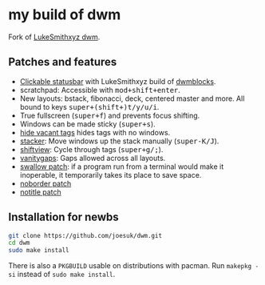 # my build of dwm

Fork of [LukeSmithxyz dwm](https://github.com/lukesmithxyz/dwm).

## Patches and features

- [Clickable statusbar](https://dwm.suckless.org/patches/statuscmd/) with LukeSmithxyz build of [dwmblocks](https://github.com/lukesmithxyz/dwmblocks).
- scratchpad: Accessible with <kbd>mod+shift+enter</kbd>.
- New layouts: bstack, fibonacci, deck, centered master and more. All bound to keys <kbd>super+(shift+)t/y/u/i</kbd>.
- True fullscreen (<kbd>super+f</kbd>) and prevents focus shifting.
- Windows can be made sticky (<kbd>super+s</kbd>).
- [hide vacant tags](https://dwm.suckless.org/patches/hide_vacant_tags/) hides tags with no windows.
- [stacker](https://dwm.suckless.org/patches/stacker/): Move windows up the stack manually (<kbd>super-K/J</kbd>).
- [shiftview](https://dwm.suckless.org/patches/nextprev/): Cycle through tags (<kbd>super+g/;</kbd>).
- [vanitygaps](https://dwm.suckless.org/patches/vanitygaps/): Gaps allowed across all layouts.
- [swallow patch](https://dwm.suckless.org/patches/swallow/): if a program run from a terminal would make it inoperable, it temporarily takes its place to save space.
- [noborder patch](https://dwm.suckless.org/patches/noborder/)
- [notitle patch](https://dwm.suckless.org/patches/notitle/)

## Installation for newbs

```bash
git clone https://github.com/joesuk/dwm.git
cd dwm
sudo make install
```

There is also a `PKGBUILD` usable on distributions with pacman. Run `makepkg -si` instead of `sudo make install`.
